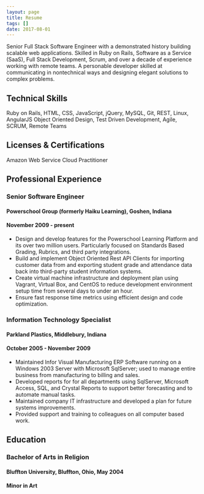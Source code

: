 ```yaml
---
layout: page
title: Resume
tags: []
date: 2017-08-01
---
```

Senior Full Stack Software Engineer with a demonstrated history building scalable web applications. Skilled in Ruby on Rails, Software as a Service (SaaS), Full Stack Development, Scrum, and over a decade of experience working with remote teams. A personable developer skilled at communicating in nontechnical ways and designing elegant solutions to complex problems.

## Technical Skills

Ruby on Rails, HTML, CSS, JavaScript, jQuery, MySQL, Git, REST, Linux, AngularJS
Object Oriented Design, Test Driven Development, Agile, SCRUM, Remote Teams

## Licenses & Certifications
Amazon Web Service Cloud Practitioner

## Professional Experience

### Senior Software Engineer
#### Powerschool Group (formerly Haiku Learning), Goshen, Indiana
#### November 2009 - present

- Design and develop features for the Powerschool Learning Platform and its over two million users. Particularly focused on Standards Based Grading, Rubrics, and third party integrations.
- Build and implement Object Oriented Rest API Clients for importing customer data from and
    exporting student grade and attendance data back into third-party student information systems.
- Create virtual machine infrastructure and deployment plan using Vagrant, Virtual Box, and
    CentOS to reduce development environment setup time from several days to under an hour.
- Ensure fast response time metrics using efficient design and code optimization.

### Information Technology Specialist
#### Parkland Plastics, Middlebury, Indiana
#### October 2005 - November 2009

- Maintained Infor Visual Manufacturing ERP Software running on a Windows 2003 Server with
    Microsoft SqlServer; used to manage entire business from manufacturing to billing and sales.
- Developed reports for for all departments using SqlServer, Microsoft Access, SQL, and Crystal
    Reports to support better forecasting and to automate manual tasks.
- Maintained company IT infrastructure and developed a plan for future systems improvements.
- Provided support and training to colleagues on all computer based work.

## Education

### Bachelor of Arts in Religion
#### Bluffton University, Bluffton, Ohio, May 2004
#### Minor in Art
